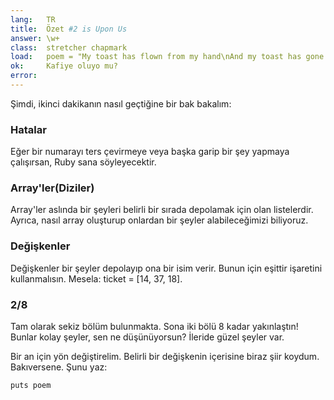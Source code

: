 ```yaml
---
lang:   TR
title:  Özet #2 is Upon Us
answer: \w+
class:  stretcher chapmark
load:   poem = "My toast has flown from my hand\nAnd my toast has gone to the moon.\nBut when I saw it on television,\nPlanting our flag on Halley's comet,\nMore still did I want to eat it.\n"
ok:     Kafiye oluyo mu?
error:
---
```


Şimdi, ikinci dakikanın nasıl geçtiğine bir bak bakalım:

### Hatalar
Eğer bir numarayı ters çevirmeye veya başka garip bir şey yapmaya çalışırsan, Ruby sana söyleyecektir.

### Array'ler(Diziler)
Array'ler aslında bir şeyleri belirli bir sırada depolamak için olan listelerdir.
Ayrıca, nasıl array oluşturup onlardan bir şeyler alabileceğimizi biliyoruz.

### Değişkenler
Değişkenler bir şeyler depolayıp ona bir isim verir. Bunun için eşittir işaretini kullanmalısın. Mesela:
ticket = [14, 37, 18].

### 2/8
Tam olarak sekiz bölüm bulunmakta. Sona iki bölü 8 kadar yakınlaştın! Bunlar kolay şeyler,
sen ne düşünüyorsun? İleride güzel şeyler var.

Bir an için yön değiştirelim. Belirli bir değişkenin içerisine biraz şiir koydum.
Bakıversene. Şunu yaz:

    puts poem
